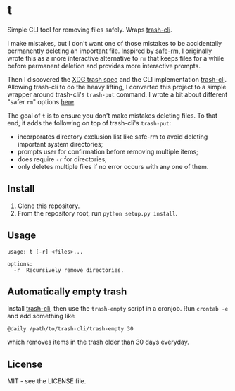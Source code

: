 # t

Simple CLI tool for removing files safely. Wraps
[trash-cli](https://github.com/andreafrancia/trash-cli).

I make mistakes, but I don't want one of those mistakes to be accidentally
permanently deleting an important file. Inspired by
[safe-rm](https://launchpad.net/safe-rm), I originally wrote this as a more
interactive alternative to `rm` that keeps files for a while before permanent
deletion and provides more interactive prompts.

Then I discovered the [XDG trash
spec](https://freedesktop.org/wiki/Specifications/trash-spec/) and the CLI
implementation [trash-cli](https://github.com/andreafrancia/trash-cli).
Allowing trash-cli to do the heavy lifting, I converted this project to a
simple wrapper around trash-cli's `trash-put` command. I wrote a bit about
different "safer `rm`" options [here](https://adamheins.com/blog/a-safer-rm).

The goal of `t` is to ensure you don't make mistakes deleting files. To that
end, it adds the following on top of trash-cli's `trash-put`:

* incorporates directory exclusion list like safe-rm to avoid deleting
  important system directories;
* prompts user for confirmation before removing multiple items;
* does require `-r` for directories;
* only deletes multiple files if no error occurs with any one of them.

## Install
1. Clone this repository.
2. From the repository root, run `python setup.py install`.

## Usage
```
usage: t [-r] <files>...

options:
  -r  Recursively remove directories.
```

## Automatically empty trash
Install [trash-cli](https://github.com/andreafrancia/trash-cli), then use the
`trash-empty` script in a cronjob. Run `crontab -e` and add something like
```
@daily /path/to/trash-cli/trash-empty 30
```
which removes items in the trash older than 30 days everyday.

## License
MIT - see the LICENSE file.
